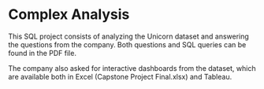 # Complex Analysis

This SQL project consists of analyzing the Unicorn dataset and answering the questions from the company. Both questions and SQL queries can be found in the PDF file.

The company also asked for interactive dashboards from the dataset, which are available both in Excel (Capstone Project Final.xlsx) and Tableau.
